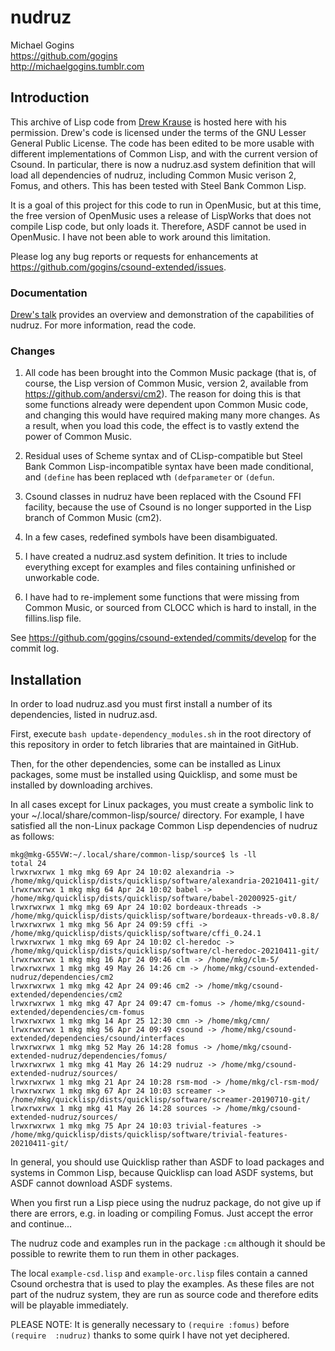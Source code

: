 # nudruz

Michael Gogins<br>
https://github.com/gogins<br>
http://michaelgogins.tumblr.com

## Introduction

This archive of Lisp code from [Drew Krause](http://www.drew-krause.com/) is 
hosted here with his permission. Drew's code is licensed under the terms of 
the GNU Lesser General Public License. The code has been edited to be more 
usable with different implementations of Common Lisp, and with the current 
version of Csound. In particular, there is now a nudruz.asd system 
definition that will load all dependencies of nudruz, including Common 
Music verison 2, Fomus, and others. This has been tested with Steel Bank 
Common Lisp.

It is a goal of this project for this code to run in OpenMusic, but at this 
time, the free version of OpenMusic uses a release of LispWorks that does not 
compile Lisp code, but only loads it. Therefore, ASDF cannot be used in OpenMusic. 
I have not been able to work around this limitation.

Please log any bug reports or requests for enhancements at 
https://github.com/gogins/csound-extended/issues.

### Documentation

[Drew's talk](http://files.meetup.com/1748515/Drew%20Krause%20slides.pdf) 
provides an overview and demonstration of the capabilities of nudruz. For more 
information, read the code.

### Changes

1.  All code has been brought into the Common Music package (that is, of 
course, the Lisp version of Common Music, version 2, available from 
https://github.com/andersvi/cm2). The reason for doing this is that some 
functions already were dependent upon Common Music code, and changing this 
would have required making many more changes. As a result, when you load this 
code, the effect is to vastly extend the power of Common Music.

2. Residual uses of Scheme syntax and of CLisp-compatible but Steel Bank 
Common Lisp-incompatible syntax have been made conditional, and `(define` 
has been replaced wth `(defparameter` or `(defun`.

3. Csound classes in nudruz have been replaced with the Csound FFI facility, 
because the use of Csound is no longer supported in the Lisp branch of Common 
Music (cm2).

4. In a few cases, redefined symbols have been disambiguated.

5. I have created a nudruz.asd system definition. It tries to include 
everything except for examples and files containing unfinished or unworkable 
code. 

6. I have had to re-implement some functions that were missing from Common 
Music, or sourced from CLOCC which is hard to install, in the fillins.lisp 
file.

See https://github.com/gogins/csound-extended/commits/develop for the commit 
log.

## Installation

In order to load nudruz.asd you must first install a number of its 
dependencies, listed in nudruz.asd. 

First, execute `bash update-dependency_modules.sh` in the root directory of 
this repository in order to fetch libraries that are maintained in GitHub.

Then, for the other dependencies, some can be installed as Linux 
packages, some must be installed using Quicklisp, and some must be installed 
by downloading archives. 

In all cases except for Linux packages, you must create a symbolic link 
to your ~/.local/share/common-lisp/source/ directory. For example, I have 
satisfied all the non-Linux package Common Lisp dependencies of nudruz as 
follows:

```
mkg@mkg-G55VW:~/.local/share/common-lisp/source$ ls -ll
total 24
lrwxrwxrwx 1 mkg mkg 69 Apr 24 10:02 alexandria -> /home/mkg/quicklisp/dists/quicklisp/software/alexandria-20210411-git/
lrwxrwxrwx 1 mkg mkg 64 Apr 24 10:02 babel -> /home/mkg/quicklisp/dists/quicklisp/software/babel-20200925-git/
lrwxrwxrwx 1 mkg mkg 69 Apr 24 10:02 bordeaux-threads -> /home/mkg/quicklisp/dists/quicklisp/software/bordeaux-threads-v0.8.8/
lrwxrwxrwx 1 mkg mkg 56 Apr 24 09:59 cffi -> /home/mkg/quicklisp/dists/quicklisp/software/cffi_0.24.1
lrwxrwxrwx 1 mkg mkg 69 Apr 24 10:02 cl-heredoc -> /home/mkg/quicklisp/dists/quicklisp/software/cl-heredoc-20210411-git/
lrwxrwxrwx 1 mkg mkg 16 Apr 24 09:46 clm -> /home/mkg/clm-5/
lrwxrwxrwx 1 mkg mkg 49 May 26 14:26 cm -> /home/mkg/csound-extended-nudruz/dependencies/cm2
lrwxrwxrwx 1 mkg mkg 42 Apr 24 09:46 cm2 -> /home/mkg/csound-extended/dependencies/cm2
lrwxrwxrwx 1 mkg mkg 47 Apr 24 09:47 cm-fomus -> /home/mkg/csound-extended/dependencies/cm-fomus
lrwxrwxrwx 1 mkg mkg 14 Apr 25 12:30 cmn -> /home/mkg/cmn/
lrwxrwxrwx 1 mkg mkg 56 Apr 24 09:49 csound -> /home/mkg/csound-extended/dependencies/csound/interfaces
lrwxrwxrwx 1 mkg mkg 52 May 26 14:28 fomus -> /home/mkg/csound-extended-nudruz/dependencies/fomus/
lrwxrwxrwx 1 mkg mkg 41 May 26 14:29 nudruz -> /home/mkg/csound-extended-nudruz/sources/
lrwxrwxrwx 1 mkg mkg 21 Apr 24 10:28 rsm-mod -> /home/mkg/cl-rsm-mod/
lrwxrwxrwx 1 mkg mkg 67 Apr 24 10:03 screamer -> /home/mkg/quicklisp/dists/quicklisp/software/screamer-20190710-git/
lrwxrwxrwx 1 mkg mkg 41 May 26 14:28 sources -> /home/mkg/csound-extended-nudruz/sources/
lrwxrwxrwx 1 mkg mkg 75 Apr 24 10:03 trivial-features -> /home/mkg/quicklisp/dists/quicklisp/software/trivial-features-20210411-git/
```

In general, you should use Quicklisp rather than ASDF to load packages and 
systems in Common Lisp, because Quicklisp can load ASDF systems, but ASDF cannot 
download ASDF systems.

When you first run a Lisp piece using the nudruz package, do not give up if 
there are errors, e.g. in loading or compiling Fomus. Just accept the error 
and continue...

The nudruz code and examples run in the package `:cm` although it should be 
possible to rewrite them to run them in other packages.

The local `example-csd.lisp` and `example-orc.lisp` files contain a canned Csound 
orchestra that is used to play the examples. As these files are not part of the 
nudruz system, they are run as source code and therefore edits will be playable 
immediately.

PLEASE NOTE: It is generally necessary to `(require :fomus)` before `(require 
:nudruz)` thanks to some quirk I have not yet deciphered.
